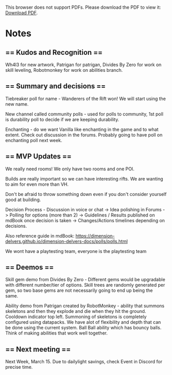 <object data="../other-files/meeting-notes/2025-03-01-Wanderers-Weekly-Update.pdf" type="application/pdf" width="700px" height="700px">
    <embed src="../other-files/meeting-notes/2025-03-08-Wanderers-Weekly-Update.pdf">
        <p>This browser does not support PDFs. Please download the PDF to view it: <a href="../other-files/meeting-notes/2025-03-08-Wanderers-Weekly-Update.pdf">Download PDF</a>.</p>
    </embed>
</object>

# Notes

## == Kudos and Recognition ==
Wh4l3 for new artwork, Patrigan for patrigan, Divides By Zero for work on skill leveling, Robotmonkey for work on abilities branch. 

## == Summary and decisions ==
Tiebreaker poll for name - Wanderers of the Rift won! We will start using the new name. 

New channel called community polls - used for polls to community, 1st poll is durability poll to decide if we are keeping durability. 

Enchanting - do we want Vanilla like enchanting in the game and to what extent. Check out discussion in the forums. Probably going to have poll on enchanting poll next week. 

## == MVP Updates ==
We really need rooms! We only have two rooms and one POI. 

Builds are really important so we can have interesting rifts. We are wanting to aim for even more than VH.

Don't be afraid to throw something down even if you don't consider yourself good at building. 

Decision Process - Discussion in voice or chat -> Idea polishing in Forums -> Polling for options (more than 2) -> Guidelines / Results published on mdBook once decision is taken -> Changes/Actions timelines depending on decisions. 

Also reference guide in mdBook:  https://dimension-delvers.github.io/dimension-delvers-docs/polls/polls.html 

We wont have a playtesting team, everyone is the playtesting team

## == Deemos ==

Skill gem demo from Divides By Zero - Different gems would be upgradable with different number/tier of options. Skill trees are randomly generated per gem, so two base gems are not necessarily going to end up being the same. 

Ability demo from Patrigan created by RobotMonkey - ability that summons skeletons and then they explode and die when they hit the ground. Cooldown indicator top left. Summoning of skeletons is completely configured using datapacks. We have alot of flexibility and depth that can be done using the current system.  Ball Ball ability which has bouncy balls. Think of making abilities that work well together. 

## == Next meeting ==

Next Week, March 15.
Due to dailylight savings, check Event in Discord for precise time.
